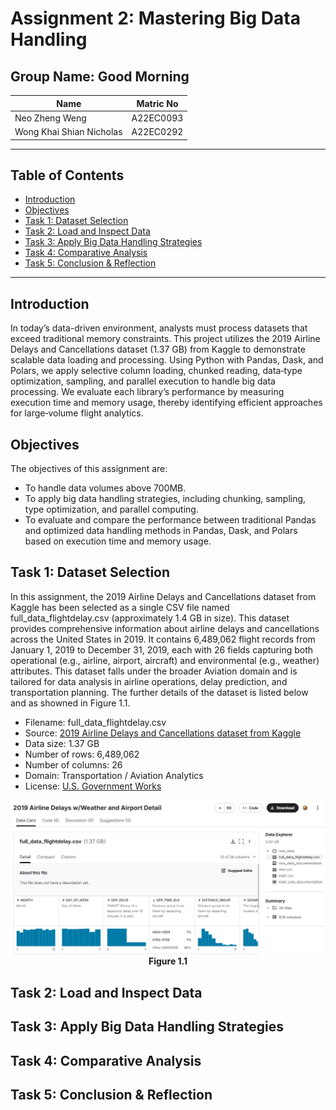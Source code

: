 # Assignment 2: Mastering Big Data Handling

## Group Name: Good Morning

| Name                       | Matric No   |
|----------------------------|-------------|
| Neo Zheng Weng             | A22EC0093   |
| Wong Khai Shian Nicholas   | A22EC0292   |

---

## Table of Contents

- [Introduction](#introduction)
- [Objectives](#objectives)
- [Task 1: Dataset Selection](#task-1-dataset-selection)
- [Task 2: Load and Inspect Data](#task-2-load-and-inspect-data)
- [Task 3: Apply Big Data Handling Strategies](#task-3-apply-big-data-handling-strategies)
- [Task 4: Comparative Analysis](#task-4-comparative-analysis)
- [Task 5: Conclusion & Reflection](#task-5-conclusion--reflection)  

---

## Introduction

In today’s data-driven environment, analysts must process datasets that exceed traditional memory constraints. This project utilizes the 2019 Airline Delays and Cancellations dataset (1.37 GB) from Kaggle to demonstrate scalable data loading and processing. Using Python with Pandas, Dask, and Polars, we apply selective column loading, chunked reading, data‐type optimization, sampling, and parallel execution to handle big data processing. We evaluate each library’s performance by measuring execution time and memory usage, thereby identifying efficient approaches for large‐volume flight analytics.

## Objectives

The objectives of this assignment are:

- To handle data volumes above 700MB.
- To apply big data handling strategies, including chunking, sampling, type optimization, and parallel computing.
- To evaluate and compare the performance between traditional Pandas and optimized data handling methods in Pandas, Dask, and Polars based on execution time and memory usage.

## Task 1: Dataset Selection

In this assignment, the 2019 Airline Delays and Cancellations dataset from Kaggle has been selected as a single CSV file named full_data_flightdelay.csv (approximately 1.4 GB in size). This dataset provides comprehensive information about airline delays and cancellations across the United States in 2019. It contains 6,489,062 flight records from January 1, 2019 to December 31, 2019, each with 26 fields capturing both operational (e.g., airline, airport, aircraft) and environmental (e.g., weather) attributes. This dataset falls under the broader Aviation domain and is tailored for data analysis in airline operations, delay prediction, and transportation planning. The further details of the dataset is listed below and as showned in Figure 1.1.

- Filename: full_data_flightdelay.csv
- Source: [2019 Airline Delays and Cancellations dataset from Kaggle](https://www.kaggle.com/datasets/threnjen/2019-airline-delays-and-cancellations)
- Data size: 1.37 GB
- Number of rows: 6,489,062
- Number of columns: 26
- Domain: Transportation / Aviation Analytics
- License: [U.S. Government Works](https://www.usa.gov/government-works/)

<p align="center">
  <img src="https://github.com/Jingyong14/HPDP02/blob/512799f6295cd4231040a926617364bc4b39d919/2425/assignment/asgn2/submission/Group_Good%20Morning/figures/dataset.png" alt="Dataset">
  <br>
  <strong>Figure 1.1</strong>
</p>

## Task 2: Load and Inspect Data

## Task 3: Apply Big Data Handling Strategies

## Task 4: Comparative Analysis

## Task 5: Conclusion & Reflection
